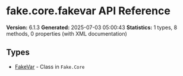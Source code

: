 # fake.core.fakevar API Reference

**Version:** 6.1.3
**Generated:** 2025-07-03 05:00:43
**Statistics:** 1 types, 8 methods, 0 properties (with XML documentation)

## Types

- [FakeVar](./FakeVar.md) - Class in `Fake.Core`
